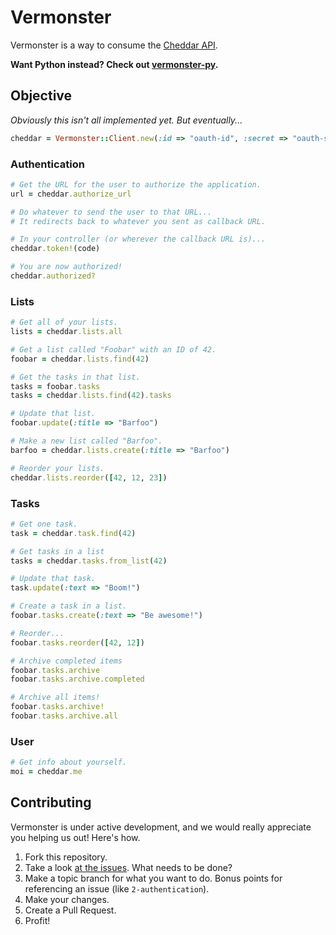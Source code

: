 # Vermonster

Vermonster is a way to consume the [Cheddar API](https://cheddarapp.com/developer).

**Want Python instead? Check out [vermonster-py](https://github.com/jpennell/vermonster-py).**

## Objective

_Obviously this isn't all implemented yet. But eventually..._

``` ruby
cheddar = Vermonster::Client.new(:id => "oauth-id", :secret => "oauth-secret")
```


### Authentication

``` ruby
# Get the URL for the user to authorize the application.
url = cheddar.authorize_url

# Do whatever to send the user to that URL...
# It redirects back to whatever you sent as callback URL.

# In your controller (or wherever the callback URL is)...
cheddar.token!(code)

# You are now authorized!
cheddar.authorized?
```


### Lists

``` ruby
# Get all of your lists.
lists = cheddar.lists.all

# Get a list called "Foobar" with an ID of 42.
foobar = cheddar.lists.find(42)

# Get the tasks in that list.
tasks = foobar.tasks
tasks = cheddar.lists.find(42).tasks

# Update that list.
foobar.update(:title => "Barfoo")

# Make a new list called "Barfoo".
barfoo = cheddar.lists.create(:title => "Barfoo")

# Reorder your lists.
cheddar.lists.reorder([42, 12, 23])
```


### Tasks

``` ruby
# Get one task.
task = cheddar.task.find(42)

# Get tasks in a list
tasks = cheddar.tasks.from_list(42)

# Update that task.
task.update(:text => "Boom!")

# Create a task in a list.
foobar.tasks.create(:text => "Be awesome!")

# Reorder...
foobar.tasks.reorder([42, 12])

# Archive completed items
foobar.tasks.archive
foobar.tasks.archive.completed

# Archive all items!
foobar.tasks.archive!
foobar.tasks.archive.all
```


### User

``` ruby
# Get info about yourself.
moi = cheddar.me
```

## Contributing

Vermonster is under active development, and we would really appreciate you helping us out! Here's how.

1. Fork this repository.
2. Take a look [at the issues](https://github.com/eturk/vermonster/issues). What needs to be done?
3. Make a topic branch for what you want to do. Bonus points for referencing an issue (like `2-authentication`).
4. Make your changes.
5. Create a Pull Request.
6. Profit!
